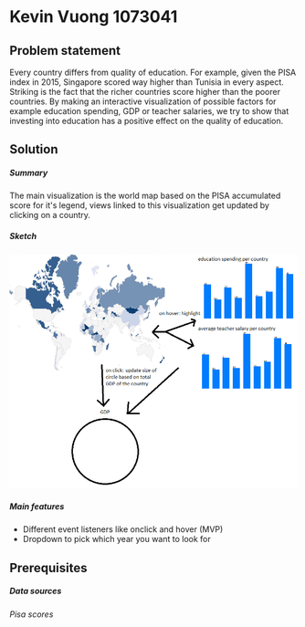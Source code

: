 # Kevin Vuong 1073041

## Problem statement
Every country differs from quality of education.
For example, given the PISA index in 2015, Singapore scored way higher than Tunisia in every aspect.
Striking is the fact that the richer countries score higher than the poorer countries.
By making an interactive visualization of possible factors for example education spending, GDP or teacher salaries,
we try to show that investing into education has a positive effect on the quality of education.

## Solution

##### Summary
The main visualization is the world map based on the PISA accumulated score for it's legend,
views linked to this visualization get updated by clicking on a country.

##### Sketch
![](doc/sketch.png)

##### Main features
- Different event listeners like onclick and hover (MVP)
- Dropdown to pick which year you want to look for

## Prerequisites

##### Data sources
###### Pisa scores
